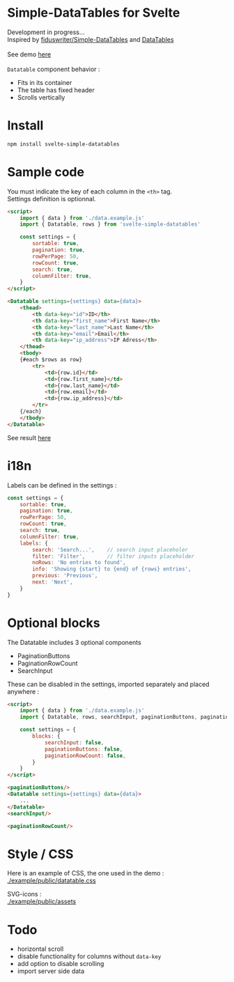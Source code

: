 # Simple-DataTables for Svelte
Development in progress...<br>
Inspired by [fiduswriter/Simple-DataTables](https://github.com/fiduswriter/Simple-DataTables)
and [DataTables](https://datatables.net/)
<br><br>
See demo [here](https://geoflux.io/vincjo/svelte-simple-datatables)
<br><br>
`Datatable` component behavior :
- Fits in its container
- The table has fixed header
- Scrolls vertically



# Install
````apache
npm install svelte-simple-datatables
````

# Sample code
 You must indicate the key of each column in the `<th>` tag.<br>
 Settings definition is optionnal.
````html
<script>
    import { data } from './data.example.js'  
    import { Datatable, rows } from 'svelte-simple-datatables'

    const settings = {
        sortable: true,
        pagination: true,
        rowPerPage: 50,
        rowCount: true,
        search: true,
        columnFilter: true,
    }
</script>

<Datatable settings={settings} data={data}>
    <thead>
        <th data-key="id">ID</th>
        <th data-key="first_name">First Name</th>
        <th data-key="last_name">Last Name</th>
        <th data-key="email">Email</th>
        <th data-key="ip_address">IP Adress</th>
    </thead>
    <tbody>
    {#each $rows as row}
        <tr>
            <td>{row.id}</td>
            <td>{row.first_name}</td>
            <td>{row.last_name}</td>
            <td>{row.email}</td>
            <td>{row.ip_address}</td>
        </tr>
    {/each}
    </tbody>
</Datatable>
````
See result [here](https://geoflux.io/vincjo/svelte-simple-datatables) 

# i18n
Labels can be defined in the settings :
````js
const settings = {
    sortable: true,
    pagination: true,
    rowPerPage: 50,
    rowCount: true,
    search: true,
    columnFilter: true,
    labels: {
        search: 'Search...',    // search input placeholer
        filter: 'Filter',       // filter inputs placeholder
        noRows: 'No entries to found',
        info: 'Showing {start} to {end} of {rows} entries',
        previous: 'Previous',
        next: 'Next',       
    }
}
````

# Optional blocks
The Datatable includes 3 optional components
- PaginationButtons
- PaginationRowCount
- SearchInput

These can be disabled in the settings, imported separately and placed anywhere :
````html
<script>
    import { data } from './data.example.js' 
    import { Datatable, rows, searchInput, paginationButtons, paginationRowCount } from 'svelte-simple-datatables'

    const settings = {
        blocks: {
            searchInput: false, 
            paginationButtons: false,
            paginationRowCount: false,
        }
    }
</script>

<paginationButtons/>
<Datatable settings={settings} data={data}>
    ...
</Datatable>
<searchInput/>

<paginationRowCount/>
````

# Style / CSS
Here is an example of CSS, the one used in the demo :<br>
[./example/public/datatable.css](./example/public/datatable.css)

SVG-icons :<br>
[./example/public/assets](./example/public/assets)

# Todo 
- horizontal scroll
- disable functionality for columns without `data-key`
- add option to disable scrolling
- import server side data 